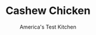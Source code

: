 ---
layout: ../../layouts/MarkdownPostLayout.astro
title: Cashew Chicken
author: America's Test Kitchen
pubDate: 2023-03-15
description: "Our Cashew Chicken features tender chicken, sweet and savory sauce, and rich cashew flavor and crunch."
image_url: https://res.cloudinary.com/hksqkdlah/image/upload/ar_1:1,c_fill,dpr_2.0,f_auto,fl_lossy.progressive.strip_profile,g_faces:auto,q_auto:low,w_344/7123_sfs-cashewchicken-0004-cco
tags: ["Main Courses","Chinese","Asian","Chicken"]
calories: 2785
protein: 33
carbohydrates: 23
fats: 
fiber: 2
ingredients: ["1/2 cup, mirin","6 tablespoons, soy sauce","2 tablespoons plus 2 teaspoons, toasted sesame oil","2 tablespoons plus 4 teaspoons, cornstarch","4 , boneless, skinless chicken breasts (about 1 1/2 pounds), cut into 3/4-inch pieces","1 cup, low-sodium chicken broth (see note)","3 tablespoons, Worcestershire sauce","2 tablespoons, vegetable oil","8 ounces, snow peas, stems snapped off and strings removed, halved crosswise","1 tablespoon, grated fresh ginger","6 , garlic cloves, minced","1/4 teaspoon, red pepper flakes","1 (8-ounce) can, water chestnuts, drained and sliced thin (see note)","1 cup, toasted cashews (see note); half roughly chopped, half left whole"]
serves: 6
time: "50 minutes, plus 30 minutes marinating"
instructions: ["For the marinade and sauce: Whisk 3 tablespoons mirin, 2 tablespoons soy sauce, 2 tablespoons sesame oil, and 2 tablespoons cornstarch in large bowl. Add chicken and toss to coat. Refrigerate, covered, for at least 30 minutes or up to 2 hours.","Whisk broth, Worcestershire, remaining mirin, remaining soy sauce, remaining sesame oil, and remaining cornstarch in separate bowl; set aside.","For the stir-fry: Remove chicken from marinade and pat dry with paper towels. Heat 2 teaspoons vegetable oil in large nonstick skillet over medium-high heat until just smoking. Brown half of chicken, stirring occasionally, until no longer pink, about 4 minutes. Transfer chicken to plate and tent with foil; repeat with additional 2 teaspoons vegetable oil and remaining chicken.","Add remaining vegetable oil to empty skillet and heat over medium-high heat until shimmering. Cook snow peas until bright green, about 1 minute. Add ginger, garlic, and pepper flakes to pan and cook until fragrant, about 30 seconds. Stir in water chestnuts and reserved broth mixture and cook, stirring constantly, until sauce is thickened, about 2 minutes. Return chicken, along with any accumulated juices, to skillet and cook until heated through, about 1 minute. Off heat, stir in cashews. Serve."]
nutrition: ["846 mg Potassium","457 mg Phosphorus","54 mg Calcium","3 mg Iron","126 mg Magnesium","1034 mg Sodium","2 mg Zinc","24 g Fat","12 mg Niacin (B3)","12 g Monounsaturated","5 g Polyunsaturated","25 mg Vitamin C","82 mg Cholesterol","3 g Saturated","2 g Fiber","37 µg Folate (food)","4 g Sugars","18 µg Vitamin K","225 g Water","23 g Carbs","37 µg Folate equivalent (total)","33 g Protein","2 mg Vitamin E","1 mg Vitamin B6","29 µg Vitamin A","464 kcal Energy","2785 calories"]
notes: "Toast the cashews on a baking sheet in a 350-degree oven until lightly browned, about 5 minutes, stirring frequently. Presliced water chestnuts can be waterlogged; for the crunchiest texture, use canned whole water chestnuts and slice them yourself. It is imperative to use low-sodium chicken broth in this recipe."
---
